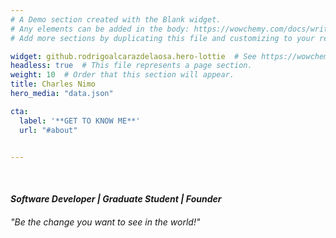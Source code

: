 ```yaml
---
# A Demo section created with the Blank widget.
# Any elements can be added in the body: https://wowchemy.com/docs/writing-markdown-latex/
# Add more sections by duplicating this file and customizing to your requirements.

widget: github.rodrigoalcarazdelaosa.hero-lottie  # See https://wowchemy.com/docs/page-builder/
headless: true  # This file represents a page section.
weight: 10  # Order that this section will appear.
title: Charles Nimo
hero_media: "data.json"

cta:
  label: '**GET TO KNOW ME**'
  url: "#about"


---
```


<br>

#### *Software Developer | Graduate Student | Founder*

###### "Be the change you want to see in the world!" 
